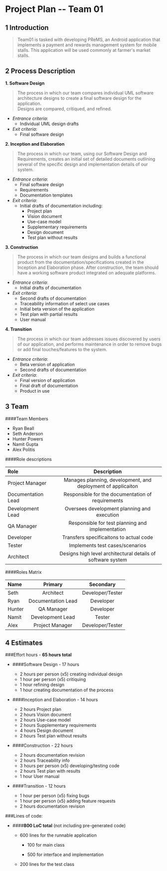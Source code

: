# **Project Plan -- Team 01**

## 1 Introduction

> Team01 is tasked with developing PReMS, an Android application that implements a payment and rewards management system for 
 mobile stalls. This application will be used commonly at farmer's market stalls.

## 2 Process Description


**1. Software Design**

 > The process in which our team compares individual UML software architecture designs to create a final software design for the application.  
 Designs are compared, critiqued, and refined.

- *Entrance criteria*: 
	- Individual UML design drafts
- *Exit criteria*: 
	- Final software design


**2. Inception and Elaboration**

 > The process in which our team, using our Software Design and Requirements, creates an initial set of detailed documents outlining several 
 of the specific design and implementation details of our system.

- *Entrance criteria*: 
	- Final software design
	- Requirements
	- Documentation templates
- *Exit criteria*: 
	- Initial drafts of documentation including:
		- Project plan
		- Vision document
		- Use-case model  
		- Supplementary requirements
		- Design document
		- Test plan without results


**3. Construction**

 > The process in which our team designs and builds a functional product from the documentation/specifications created in the Inception and Elaboration phase. 
 After construction, the team should have a working software product integrated on adequate platforms.

- *Entrance criteria*: 
	- Initial drafts of documentation
- *Exit criteria*: 
	- Second drafts of documentation
	- Traceability information of select use cases 
	- Initial beta version of the application
	- Test plan with partial results
	- User manual
	
	


**4. Transition**

 > The process in which our team addresses issues discovered by users of our application, and performs maintenance in order 
 to remove bugs or add final touches/features to the system.

- *Entrance criteria*: 
	- Beta version of application
	- Second drafts of documentation
- *Exit criteria*: 
	- Final version of application
	- Final draft of documentation
	- Product in use


## 3 Team
####Team Members


-    Ryan Beall
-    Seth Anderson
-    Hunter Powers
-    Namit Gupta
-    Alex Politis

####Role descriptions

| Role          | Description|
| :------------ |:---------------:| 
|Project Manager| Manages planning, development, and deployment of applicaiton|
|Documentation Lead | Responsible for the documentation of requirements|
|Development Lead | Oversees development planning and execution|
|QA Manager | Responsible for test planning and implementation |
|Developer | Transfers specificaitons to actual code |
|Tester | Implements test cases/scenarios|
|Architect | Designs high level architectural details of software system|
  
####Roles Matrix
 
| Name          | Primary         | Secondary|
| :------------ |:---------------:| :-----:|
| Seth      | Architect           | Developer/Tester |
| Ryan      | Documentation Lead  |   Developer |
| Hunter    | QA Manager          |    Developer |
| Namit     | Development Lead    |    Tester |
| Alex      | Project Manager     |    Developer/Tester |


## 4 Estimates

###Effort hours - **65 hours total**
	
- ####Software Design - 17 hours

	- 2 hours per person (x5) creating individual design
	- 1 hour per person (x5) critiquing 
	- 1 hour refining design
	- 1 hour creating documentation of the process
	
- ####Inception and Elaboration - 14 hours

	- 2 hours Project plan
	- 2 hours Vision document
	- 2 hours Use-case model  
	- 2 hours Supplementary requirements
	- 4 hours Design document
	- 2 hours Test plan without results
	
- ####Construction - 22 hours

	- 2 hours documentation revision
	- 2 hours Traceability info
	- 3 hours per person (x5) developing/testing code
	- 2 hours Test plan with results
	- 1 hour User manual
	
- ####Transition - 12 hours

	- 1 hour per person (x5) fixing bugs
	- 1 hour per person (x5) adding feature requests
	- 2 hours documentation revision


###Lines of code: 
	
- ####**800 LoC total** (not including pre-generated code)

	- 600 lines for the runnable application

		- 100 for main class

		- 500 for interface and implementation
	 
	- 200 lines for the test class

